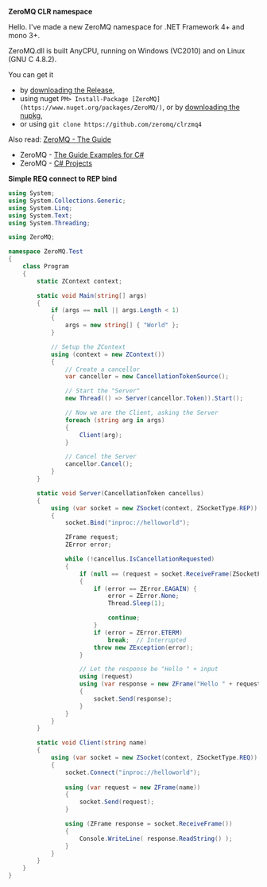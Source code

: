 ﻿
**ZeroMQ CLR namespace**

Hello. I've made a new ZeroMQ namespace for .NET Framework 4+ and mono 3+.

ZeroMQ.dll is built AnyCPU, running on Windows (VC2010) and on Linux (GNU C 4.8.2).

You can get it
- by [downloading the Release](https://github.com/zeromq/clrzmq4/releases/tag/master00),
- using nuget `PM> Install-Package [ZeroMQ](https://www.nuget.org/packages/ZeroMQ/)`, or by [downloading the nupkg](https://packages.nuget.org/api/v1/package/ZeroMQ/),
- or using `git clone https://github.com/zeromq/clrzmq4`

Also read: [ZeroMQ - The Guide](http://zguide.zeromq.org/page:all)
- ZeroMQ - [The Guide Examples for C#](http://github.com/metadings/zguide/tree/master/examples/C%23)
- ZeroMQ - [C# Projects](http://github.com/metadings/clrzmq-test)

**Simple REQ connect to REP bind**

```csharp
using System;
using System.Collections.Generic;
using System.Linq;
using System.Text;
using System.Threading;

using ZeroMQ;

namespace ZeroMQ.Test
{
	class Program
	{
		static ZContext context;

		static void Main(string[] args)
		{
			if (args == null || args.Length < 1)
			{
				args = new string[] { "World" };
			}

			// Setup the ZContext
			using (context = new ZContext())
			{
				// Create a cancellor
				var cancellor = new CancellationTokenSource();

				// Start the "Server"
				new Thread(() => Server(cancellor.Token)).Start();

				// Now we are the Client, asking the Server
				foreach (string arg in args)
				{
					Client(arg);
				}

				// Cancel the Server
				cancellor.Cancel();
			}
		}

		static void Server(CancellationToken cancellus)
		{
			using (var socket = new ZSocket(context, ZSocketType.REP))
			{
				socket.Bind("inproc://helloworld");

				ZFrame request;
				ZError error;

				while (!cancellus.IsCancellationRequested)
				{
					if (null == (request = socket.ReceiveFrame(ZSocketFlags.DontWait, out error)))
					{
						if (error == ZError.EAGAIN) {
							error = ZError.None;
							Thread.Sleep(1);

							continue;
						}
						if (error = ZError.ETERM)
							break;	// Interrupted
						throw new ZException(error);
					}

					// Let the response be "Hello " + input
					using (request)
					using (var response = new ZFrame("Hello " + request.ReadString()))
					{
						socket.Send(response);
					}
				}
			}
		}

		static void Client(string name)
		{
			using (var socket = new ZSocket(context, ZSocketType.REQ))
			{
				socket.Connect("inproc://helloworld");
				
				using (var request = new ZFrame(name))
				{
					socket.Send(request);
				}

				using (ZFrame response = socket.ReceiveFrame())
				{
					Console.WriteLine( response.ReadString() );
				}
			}
		}
	}
}
```
